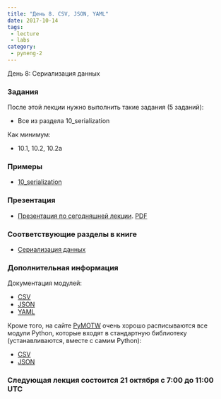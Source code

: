```yaml
---
title: "День 8. CSV, JSON, YAML"
date: 2017-10-14
tags:
 - lecture
 - labs
category:
 - pyneng-2
---
```


День 8: Сериализация данных

### Задания

После этой лекции нужно выполнить такие задания (5 заданий):

* Все из раздела 10_serialization

Как минимум:

* 10.1, 10.2, 10.2a


### Примеры

* [10_serialization](https://github.com/pyneng/pyneng-online-sep-oct-2017/tree/master/examples/10_serialization)

### Презентация

* [Презентация по сегодняшней лекции](https://gitpitch.com/natenka/pyneng-slides/py3-serialization). [PDF](https://github.com/pyneng/pyneng-online-sep-oct-2017/raw/master/presentations/10_serialization.pdf)


### Соответствующие разделы в книге

* [Сериализация данных](https://natenka.gitbooks.io/pyneng/content/book/10_serialization/)


### Дополнительная информация

Документация модулей:

* [CSV](https://docs.python.org/3/library/csv.html)
* [JSON](https://docs.python.org/3/library/json.html)
* [YAML](http://pyyaml.org/wiki/PyYAMLDocumentation)

Кроме того, на сайте [PyMOTW](https://pymotw.com/3/index.html) очень хорошо расписываются все модули Python, которые входят в стандартную библиотеку (устанавливаются, вместе с самим Python):

* [CSV](https://pymotw.com/3/csv/index.html)
* [JSON](https://pymotw.com/3/json/index.html)


### Следующая лекция состоится 21 октября с 7:00 до 11:00 UTC

